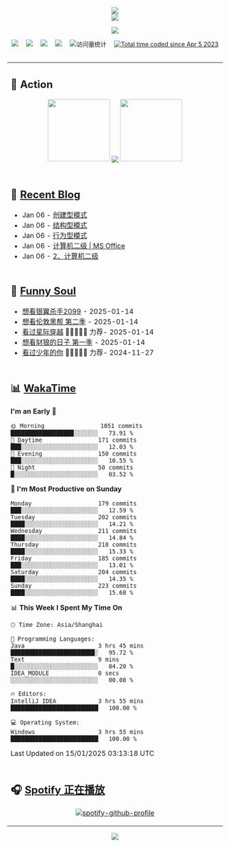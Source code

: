 <div align="center">

<img src="https://capsule-render.vercel.app/api?type=waving&color=timeGradient&height=300&&section=header&text=HI%20THERE!&fontSize=90&fontAlign=50&fontAlignY=30&desc=I%E2%80%99m%20@LI%20SIR%20%F0%9F%91%8B&descAlign=50&descSize=30&descAlignY=60&animation=twinkling" />

<div align="center">

  <!-- dynamic typing effect 动态打字效果 -->
  <div align="center">
    <a href="https://lisir.me/">
      <img src="https://readme-typing-svg.herokuapp.com/?lines=今日事，今日毕;任何不能摧毁你的东西;都将使你更加强大;你需要掌控自己的生活;而不是被生活掌控&center=true&size=25">
    </a>
  </div>

  <!-- knock code pictures 敲代码的图片 -->
  <img order-radius="100px" src="https://cdn.jsdelivr.net/gh/wkwbk/wkwbk/assets/images/001.gif"><br>

  <!-- profile logo 个人资料徽标 -->
  <div align="center">
    <a href="https://lisir.me/" title="点击跳转"><img src="https://img.shields.io/badge/Blog-%E4%B8%AA%E4%BA%BA%E5%8D%9A%E5%AE%A2-red"></a>&emsp;
    <a href="https://photo.lisir.me/" title="点击跳转"><img src="https://img.shields.io/badge/Photo-%E6%97%B6%E5%85%89%E7%9B%B8%E5%86%8C-blue"></a>&emsp;
    <a href="https://cloud.lisir.me/" title="点击跳转"><img src="https://img.shields.io/badge/Cloud%20Disk-%E6%88%91%E7%9A%84%E4%BA%91%E7%9B%98-green"></a>&emsp;
    <a href="https://nz.lisir.me/" title="点击跳转"><img src="https://img.shields.io/badge/%E5%93%AA%E5%90%92-%E7%9B%91%E6%8E%A7%E9%9D%A2%E6%9D%BF-blueviolet"></a>&emsp;
    <!-- visitor -->
    <img src="https://komarev.com/ghpvc/?username=wkwbk&label=Views&color=orange&style=flat" alt="访问量统计" />&emsp;
    <a href="https://wakatime.com/@2237354f-824a-4472-ae76-c1eca96c8908"><img src="https://wakatime.com/badge/user/2237354f-824a-4472-ae76-c1eca96c8908.svg" alt="Total time coded since Apr 5 2023" /></a>
  </div>

</div>

<br>

<div align="center">

<table>

<tr><td>

## 🚀 Action

<!-- github-readme-streak-stats 连续提交代码天数记录 -->
<div align="center">
  <img width="145" src="https://cdn.jsdelivr.net/gh/wkwbk/wkwbk/assets/images/002.png">
  <img align="center" src="https://github-readme-stats.vercel.app/api?username=wkwbk&show_icons=true&theme=transparent">
  <img width="145" src="https://cdn.jsdelivr.net/gh/wkwbk/wkwbk/assets/images/001.png">
</div>

<br>

</td></tr>

<tr><td>

<!-- 近期博客 -->
## 📃 [Recent Blog](https://lisir.me/)

<!-- feed start -->
- Jan 06 - [创建型模式](https://lisir.me/DP/创建型模式)
- Jan 06 - [结构型模式](https://lisir.me/DP/结构型模式)
- Jan 06 - [行为型模式](https://lisir.me/DP/行为型模式)
- Jan 06 - [计算机二级 | MS Office](https://lisir.me/Exam/NCRE/00.计算机二级-MS-Office)
- Jan 06 - [2、计算机二级](https://lisir.me/Exam/NCRE/)
<!-- feed end -->

</td></tr>

<tr><td>

<!-- 豆瓣 -->
## 🤾 [Funny Soul](https://movie.douban.com/people/li778057151)

<!-- START_SECTION:douban -->
* <a href='http://movie.douban.com/subject/35674172/' target='_blank'>想看银翼杀手2099</a> - 2025-01-14
* <a href='http://movie.douban.com/subject/35117544/' target='_blank'>想看伦敦黑帮 第二季</a> - 2025-01-14
* <a href='http://movie.douban.com/subject/1889243/' target='_blank'>看过星际穿越</a> 🌟🌟🌟🌟🌟 力荐- 2025-01-14
* <a href='http://movie.douban.com/subject/36323224/' target='_blank'>想看豺狼的日子 第一季</a> - 2025-01-14
* <a href='http://movie.douban.com/subject/30166972/' target='_blank'>看过少年的你</a> 🌟🌟🌟🌟🌟 力荐- 2024-11-27
<!-- END_SECTION:douban -->

</td></tr>

<tr><td>

<!-- wakatime 统计 -->
## 📊 [WakaTime](https://wakatime.com/@wkwbk)

<!--START_SECTION:waka-->
**I'm an Early 🐤** 

```text
🌞 Morning                1051 commits        ██████████████████░░░░░░░   73.91 % 
🌆 Daytime                171 commits         ███░░░░░░░░░░░░░░░░░░░░░░   12.03 % 
🌃 Evening                150 commits         ███░░░░░░░░░░░░░░░░░░░░░░   10.55 % 
🌙 Night                  50 commits          █░░░░░░░░░░░░░░░░░░░░░░░░   03.52 % 
```
📅 **I'm Most Productive on Sunday** 

```text
Monday                   179 commits         ███░░░░░░░░░░░░░░░░░░░░░░   12.59 % 
Tuesday                  202 commits         ████░░░░░░░░░░░░░░░░░░░░░   14.21 % 
Wednesday                211 commits         ████░░░░░░░░░░░░░░░░░░░░░   14.84 % 
Thursday                 218 commits         ████░░░░░░░░░░░░░░░░░░░░░   15.33 % 
Friday                   185 commits         ███░░░░░░░░░░░░░░░░░░░░░░   13.01 % 
Saturday                 204 commits         ████░░░░░░░░░░░░░░░░░░░░░   14.35 % 
Sunday                   223 commits         ████░░░░░░░░░░░░░░░░░░░░░   15.68 % 
```


📊 **This Week I Spent My Time On** 

```text
🕑︎ Time Zone: Asia/Shanghai

💬 Programming Languages: 
Java                     3 hrs 45 mins       ████████████████████████░   95.72 % 
Text                     9 mins              █░░░░░░░░░░░░░░░░░░░░░░░░   04.20 % 
IDEA_MODULE              0 secs              ░░░░░░░░░░░░░░░░░░░░░░░░░   00.08 % 

🔥 Editors: 
IntelliJ IDEA            3 hrs 55 mins       █████████████████████████   100.00 % 

💻 Operating System: 
Windows                  3 hrs 55 mins       █████████████████████████   100.00 % 
```


 Last Updated on 15/01/2025 03:13:18 UTC
<!--END_SECTION:waka-->

</td></tr>

<tr><td>

## 🎧 [Spotify 正在播放](https://open.spotify.com/user/31s4ftvnfnus65uynvxmxu7rkfom)

<div align="center">

  [![spotify-github-profile](https://spotify-github-profile.kittinanx.com/api/view?uid=31s4ftvnfnus65uynvxmxu7rkfom&cover_image=true&theme=default&show_offline=false&background_color=121212&interchange=true&bar_color_cover=true)](https://spotify-github-profile.kittinanx.com/api/view?uid=31s4ftvnfnus65uynvxmxu7rkfom&redirect=true)

</div>

</td></tr>

</table>

</div>

<img src="https://capsule-render.vercel.app/api?type=waving&color=timeGradient&height=300&&section=footer&text=THE%20END!&fontSize=90&fontAlign=50&fontAlignY=70&desc=Hope%20your%20program%20is%20bug-free!&descAlign=50&descSize=30&descAlignY=40&animation=twinkling" />

</div>
